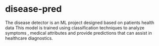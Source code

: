 # disease-pred

The disease detector is an ML project designed based on patients health data
This model is trained using classification techniques to analyze symptoms , medical attributes and provide predictions that can assist in healthcare diagnostics.
